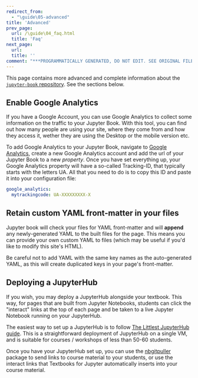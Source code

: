 ```yaml
---
redirect_from:
  - "\guide\05-advanced"
title: 'Advanced'
prev_page:
  url: /\guide\04_faq.html
  title: 'Faq'
next_page:
  url: 
  title: ''
comment: "***PROGRAMMATICALLY GENERATED, DO NOT EDIT. SEE ORIGINAL FILES IN /content***"
---
```

This page contains more advanced and complete information about the
[`jupyter-book` repository](https://github.com/jupyter/jupyter-book). See the sections below.

## Enable Google Analytics

If you have a Google Account, you can use Google Analytics to collect some 
information on the traffic to your Jupyter Book. With this tool, you can find 
out how many people are using your site, where they come from and how they 
access it, wether they are using the Desktop or the mobile version etc. 

To add Google Analytics to your Jupyter Book, navigate to 
[Google Analytics](https://analytics.google.com/analytics/web/), create a new 
Google Analytics account and add the url of your Jupyter Book to a new 
*property*. Once you have set everything up, your Google Analytics property 
will have a so-called Tracking-ID, that typically starts with the letters UA. 
All that you need to do is to copy this ID and paste it into your 
configuration file:

```yaml
google_analytics:
  mytrackingcode: UA-XXXXXXXXX-X
```

## Retain custom YAML front-matter in your files

Jupyter book will check your files for YAML front-matter and will **append**
any newly-generated YAML to the built files for the page. This means you
can provide your own custom YAML to files (which may be useful if you'd like
to modify this site's HTML).

Be careful not to add YAML with the same key names as the auto-generated YAML, as
this will create duplicated keys in your page's front-matter.


## Deploying a JupyterHub

If you wish, you may deploy a JupyterHub alongside your textbook. This way, for pages that are built from
Jupyter Notebooks, students can click the "interact" links
at the top of each page and be taken to a live Jupyter Notebook running on your JupyterHub.

The easiest way to set up a JupyterHub is to follow [The Littlest JupyterHub guide](https://the-littlest-jupyterhub.readthedocs.io/en/latest/index.html).
This is a straightforward deployment of JupyterHub on a single VM, and is suitable for
courses / workshops of less than 50-60 students.

Once you have your JupyterHub set up, you can use the [nbgitpuller](https://github.com/data-8/nbgitpuller)
package to send links to course material to your students, or use the interact links that Textbooks for Jupyter
automatically inserts into your course material.
